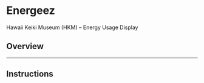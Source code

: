 <h1>Energeez</h1>

<p>Hawaii Keiki Museum (HKM) – Energy Usage Display</p>

<h2>Overview</h2>
<p></p>

<hr>

<h2>Instructions</h2>
<p></p>

